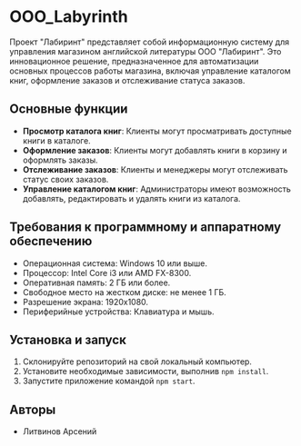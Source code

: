 # OOO_Labyrinth

Проект "Лабиринт" представляет собой информационную систему для управления магазином английской литературы ООО "Лабиринт". Это инновационное решение, предназначенное для автоматизации основных процессов работы магазина, включая управление каталогом книг, оформление заказов и отслеживание статуса заказов.

## Основные функции

- **Просмотр каталога книг**: Клиенты могут просматривать доступные книги в каталоге.
- **Оформление заказов**: Клиенты могут добавлять книги в корзину и оформлять заказы.
- **Отслеживание заказов**: Клиенты и менеджеры могут отслеживать статус своих заказов.
- **Управление каталогом книг**: Администраторы имеют возможность добавлять, редактировать и удалять книги из каталога.

## Требования к программному и аппаратному обеспечению

- Операционная система: Windows 10 или выше.
- Процессор: Intel Core i3 или AMD FX-8300.
- Оперативная память: 2 ГБ или более.
- Свободное место на жестком диске: не менее 1 ГБ.
- Разрешение экрана: 1920x1080.
- Периферийные устройства: Клавиатура и мышь.

## Установка и запуск

1. Склонируйте репозиторий на свой локальный компьютер.
2. Установите необходимые зависимости, выполнив `npm install`.
3. Запустите приложение командой `npm start`.

## Авторы

- Литвинов Арсений

